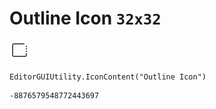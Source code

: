 # Outline Icon `32x32`
<img src="/img/Outline%20Icon.png" width=32 height=32>

``` CSharp
EditorGUIUtility.IconContent("Outline Icon")
```
```
-8876579548772443697
```
